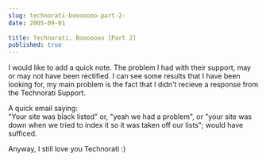 ```yaml
---
slug: technorati-booooooo-part-2-
date: 2005-09-01
 
title: Technorati, Booooooo [Part 2]
published: true
---
```

I would like to add a quick note.  The problem I had with their support, may or may not have been rectified.  I can see some results that I have been looking for, my main problem is the fact that I didn't recieve a response from the Technorati Support.<p />A quick email saying:<br />"Your site was black listed" or, "yeah we had a problem", or "your site was down when we tried to index it so it was taken off our lists"; would have sufficed.<p />Anyway,  I still love you Technorati :)<p /> 

